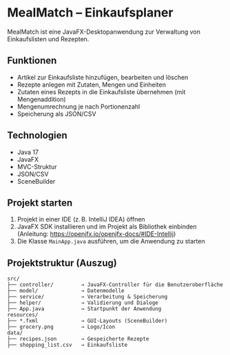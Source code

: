 # MealMatch – Einkaufsplaner

MealMatch ist eine JavaFX-Desktopanwendung zur Verwaltung von Einkaufslisten und Rezepten.  

## Funktionen

- Artikel zur Einkaufsliste hinzufügen, bearbeiten und löschen
- Rezepte anlegen mit Zutaten, Mengen und Einheiten
- Zutaten eines Rezepts in die Einkaufsliste übernehmen (mit Mengenaddition)
- Mengenumrechnung je nach Portionenzahl
- Speicherung als JSON/CSV

## Technologien

- Java 17  
- JavaFX  
- MVC-Struktur  
- JSON/CSV 
- SceneBuilder

## Projekt starten

1. Projekt in einer IDE (z. B. IntelliJ IDEA) öffnen  
2. JavaFX SDK installieren und im Projekt als Bibliothek einbinden  
   (Anleitung: https://openjfx.io/openjfx-docs/#IDE-Intellij)  
3. Die Klasse `MainApp.java` ausführen, um die Anwendung zu starten
 

## Projektstruktur (Auszug)
``````
src/
├── controller/         → JavaFX-Controller für die Benutzeroberfläche
├── model/              → Datenmodelle
├── service/            → Verarbeitung & Speicherung
├── helper/             → Validierung und Dialoge
├── App.java            → Startpunkt der Anwendung
resources/
├── *.fxml              → GUI-Layouts (SceneBuilder)
├── grocery.png         → Logo/Icon
data/
├── recipes.json        → Gespeicherte Rezepte
├── shopping_list.csv   → Einkaufsliste
``````
